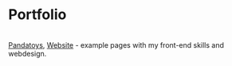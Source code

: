 # Portfolio

</br>
<a href = "https://readymag.com/pandaventure/4499794/" target = "_blank">Pandatoys</a>, <a href = "https://ff82e052d4cf6640db1f3079415f399d5f6da9a1f658fba50824e5c-apidata.googleusercontent.com/download/storage/v1/b/website-front-end/o/public%2Findex1.html?jk=ATxpoHd4Yk1jj4jCZGBvzq5Jy5hJPnRJm728ouH0cAk3dJBIcDfKK-KNCk2--HXTz7v3BvqAM51yertZZWBItDuIV77p6H85GhRV2czkBDWrPhaNUCSpYf9E6aFZVxSD5D3G14xtPCqkOmGFjTufPeTyRN8X0PMmeYoCYXtk5etgfEn_WIkOHh45Nkwtj6wQrGdyNXBOPXtmB693eCmf0tXcuWwVQSIlNUoOnpsaQBoArlRxz18Nt83EDVXP7gkrBrtXUIK1lO-GyLT5vmOYfLQJJRMDrq6Jiya4cfaj6BllR-mrU9Y6uG44H8l98_p8yEJQ5lJO5hN5YN_y9sI4ylFEURtPxb_FdplnXlpMAIJme5nqABDoQ3mwRoECKec3zQG2CUgSOFQkohhUqmk4qBBzIOPa0_BvbKd2rQ7AHLL_tKDDZPjd2xmTbQJg6AyhIVCRtdIjmteIrw19Lrodk25v_Tk1oL9YiDyC3cZAJq_vbW8WPsDaWuH7ClexX9I94qXvemwyyHHs86wOrNM39KKnW5czk5t6OmCOmjOV-o9x7OPb2pTPIVUYvRGi8cHSG0VH4F4TiHInf-aDHEjQdPEDMTU8wgn9FevWFupUiu_K_JVmsieP47p5o3hkuLKiCNU2Bd1bNci6kTOUlW4aEWHq349yB-FKy9QlgausEo2uxKS4b91bAdsuAW8sTEBmhQXb03Ygkt0USYY2TnvgBZtakIkGFFXrKN--d-27y4XudX-QWheDwuZFo1s04ST7j2I9on9seGb6imn9OREM_LaqHCT_T1jF_6OydPESq1lduZf4T-Qq7Ox340FplHjQ0MRNch9xEMcUuQD5uMmyVmq-FY1eLtvOMwzN-VBA_gTy_Io-Esq9db9beyVXNd1TN4IMgr8Al8ESUwalO7e5_0oQp0oNPMGNedtsQ79L2z8p3AhK9RHFDJTtG8pzviMcmzdgBaofIj1Dh1QQQn4LSKkujLCw3J8wKhL0E8b5vAtDOAHPz6le3uKVcySf5aypShoJdhxYTCV-oXUEchntBb3mS4AR4xysuGoNrYVIvm1ImOhiTd4wuuduY0fkHUIHapnZ55SDZYUwTe2ogZwJtRriiqxGpuIulwLz1VczrUJRBisJh_gECKQAoqdNldG4LlC2xMZz6fRHWarzP7s&isca=1">Website</a> - example pages with my front-end skills and webdesign.
</br>
